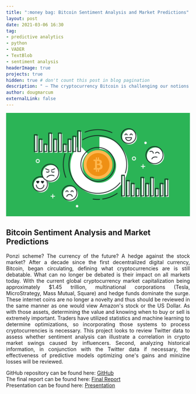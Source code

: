 ```yaml
---
title: ":money bag: Bitcoin Sentiment Analysis and Market Predictions"
layout: post
date: 2021-03-06 16:30
tag: 
- predictive analytics
- python
- VADER
- TextBlob
- sentiment analysis
headerImage: true
projects: true
hidden: true # don't count this post in blog pagination
description: " – The cryptocurrency Bitcoin is challenging our notions on what constitutes a currency or an asset. Are powerful investors manipulating the market by unregulated commentary on Twitter? Can we predict the wild volatile swings regarding Bitcoin pricing?"
author: dougmarcum
externalLink: false
---
```


![Screenshot](/assets/images/bitcoin_sentiment.png)

## Bitcoin Sentiment Analysis and Market Predictions  
<p align='justify'>Ponzi scheme? The currency of the future? A hedge against the stock market? After a decade since the first decentralized digital currency, Bitcoin, began circulating, defining what cryptocurrencies are is still debatable. What can no longer be debated is their impact on all markets today. With the current global cryptocurrency market capitalization being approximately $1.45 trillion, multinational corporations (Tesla, MicroStrategy, Mass Mutual, Square) and hedge funds dominate the surge. These internet coins are no longer a novelty and thus should be reviewed in the same manner as one would view Amazon's stock or the US Dollar. As with those assets, determining the value and knowing when to buy or sell is extremely important. Traders have utilized statistics and machine learning to determine optimizations, so incorporating those systems to process cryptocurrencies is necessary. This project looks to review Twitter data to assess whether sentiment analysis can illustrate a correlation in crypto market swings caused by influencers. Second, analyzing historical information, in conjunction with the Twitter data if necessary, the effectiveness of predictive models optimizing one's gains and minizine losses will be reviewed.</p>  

GitHub repository can be found here: [GitHub]( https://github.com/MarcumDoug/Bitcoin_Sentiment_Analysis_Market_Predictions)  
The final report can be found here: [Final Report]( https://github.com/MarcumDoug/Bitcoin_Sentiment_Analysis_Market_Predictions/blob/main/Reports/Marcum_Doug_Bitcoin_Sentiment_Analysis_Market_Predictions.pdf)  
Presentation can be found here: [Presentation]( https://github.com/MarcumDoug/Bitcoin_Sentiment_Analysis_Market_Predictions/blob/main/Reports/Marcum_Doug_Presentation_Sentiment_Analysis_Bitcoin_Prediction.pptx?raw=true)
